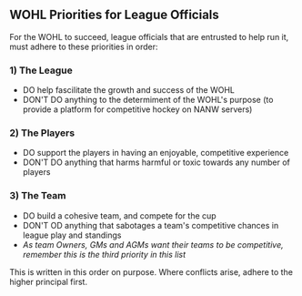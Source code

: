 ## WOHL Priorities for League Officials
For the WOHL to succeed, league officials that are entrusted to help run it, must adhere to these priorities in order:

### 1) The League
- DO help fascilitate the growth and success of the WOHL
- DON'T DO anything to the determiment of the WOHL's purpose (to provide a platform for competitive hockey on NANW servers)

### 2) The Players
- DO support the players in having an enjoyable, competitive experience
- DON'T DO anything that harms harmful or toxic towards any number of players

### 3) The Team
- DO build a cohesive team, and compete for the cup
- DON'T OD anything that sabotages a team's competitive chances in league play and standings
- _As team Owners, GMs and AGMs want their teams to be competitive, remember this is the third priority in this list_

This is written in this order on purpose. Where conflicts arise, adhere to the higher principal first.
